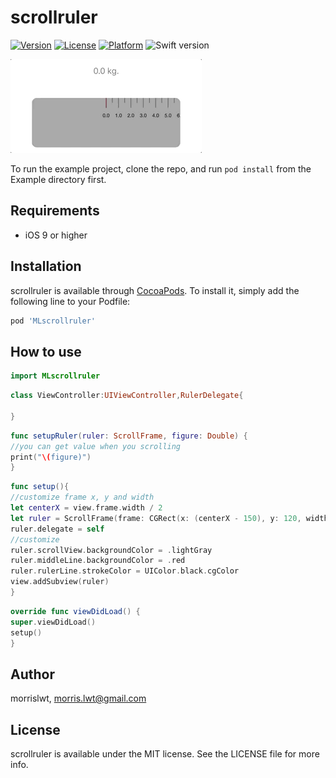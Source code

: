 # scrollruler

[![Version](https://img.shields.io/cocoapods/v/MLscrollruler.svg?style=flat)](https://cocoapods.org/pods/scrollruler)
[![License](https://img.shields.io/cocoapods/l/MLscrollruler.svg?style=flat)](https://cocoapods.org/pods/scrollruler)
[![Platform](https://img.shields.io/cocoapods/p/MLscrollruler.svg?style=flat)](https://cocoapods.org/pods/scrollruler)
![Swift version](https://img.shields.io/badge/swift-4.0-orange.svg)


![Demo image](demo.gif)

To run the example project, clone the repo, and run `pod install` from the Example directory first.

## Requirements
* iOS 9 or higher

## Installation

scrollruler is available through [CocoaPods](https://cocoapods.org). To install
it, simply add the following line to your Podfile:

```ruby
pod 'MLscrollruler'
```

## How to use
```swift
import MLscrollruler
```

```swift
class ViewController:UIViewController,RulerDelegate{

}
```
```swift
func setupRuler(ruler: ScrollFrame, figure: Double) {
//you can get value when you scrolling
print("\(figure)")
}
```
```swift
func setup(){
//customize frame x, y and width
let centerX = view.frame.width / 2
let ruler = ScrollFrame(frame: CGRect(x: (centerX - 150), y: 120, width: 300, height: 100))
ruler.delegate = self
//customize 
ruler.scrollView.backgroundColor = .lightGray
ruler.middleLine.backgroundColor = .red
ruler.rulerLine.strokeColor = UIColor.black.cgColor
view.addSubview(ruler)
}
```
```swift
override func viewDidLoad() {
super.viewDidLoad()
setup()
}
```


## Author

morrislwt, morris.lwt@gmail.com

## License

scrollruler is available under the MIT license. See the LICENSE file for more info.
